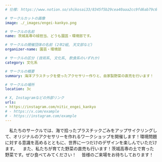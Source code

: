 ```yaml
---
# 仕様: https://www.notion.so/shikosai33/8345f5b29cea40aaa2cc9fd6ab79c6a6?pvs=4#5438a1577b604f39a67658a72f2283b8

# サークルカットの画像
image: ./_images/engei-kankyo.png

# サークルの名前
name: 茨城高専の緑担当、どうも園芸・環境部です。

# サークルの開催団体の名前 (2年2組, 天文部など)
organizer-name: 園芸・環境部

# サークルの区分 (技術系, 文化系, 飲食系のいずれか)
category: 文化系

# サークルの概要
summary: 海洋プラスチックを使ったアクセサリー作りと、自家製野菜の直売を行います！

# サークルの場所
location: 3c

# X, Instagramなどの外部リンク
urls:
- https://instagram.com/nitic_engei_kankyo
# - https://x.com/example
# - https://instagram.com/example
---
```

　私たちのサークルでは、海で拾ったプラスチックごみをアップサイクリングして、オリジナルのアクセサリーを作れるワークショップを開催します！環境問題に対する意識を高めるとともに、世界に一つだけのデザインを楽しんでいただけます。
　また、私たちが育てた野菜の直売も行います！茨城高専の土で育った野菜です。ぜひ食べてみてください！
　皆様のご来場をお待ちしております！

